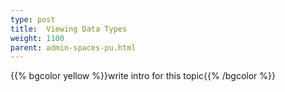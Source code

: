 ```yaml
---
type: post
title:  Viewing Data Types
weight: 1100
parent: admin-spaces-pu.html
---
```

 
 
{{% bgcolor yellow %}}write intro for this topic{{% /bgcolor %}}

 

  